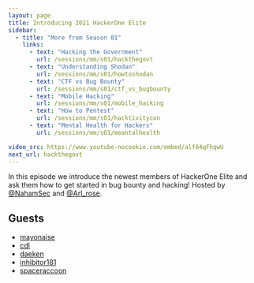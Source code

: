 ```yaml
---
layout: page
title: Introducing 2021 HackerOne Elite
sidebar:
  - title: "More from Season 01"
    links:
      - text: "Hacking the Government"
        url: /sessions/mm/s01/hackthegovt
      - text: "Understanding Shodan"
        url: /sessions/mm/s01/howtoshodan
      - text: "CTF vs Bug Bounty"
        url: /sessions/mm/s01/ctf_vs_bugbounty
      - text: "Mobile Hacking"
        url: /sessions/mm/s01/mobile_hacking
      - text: "How to Pentest"
        url: /sessions/mm/s01/hacktivitycon
      - text: "Mental Health for Hackers"
        url: /sessions/mm/s01/meantalhealth

video_src: https://www.youtube-nocookie.com/embed/alf64qFhqwU
next_url: hackthegovt
---
```


In this episode we introduce the newest members of HackerOne Elite and ask them how to get started in bug bounty and hacking! Hosted by [@NahamSec](https://twitter.com/NahamSec) and [@Arl_rose](https://twitter.com/arl_rose).

Guests
-----------------

- [mayonaise](https://twitter.com/colston3000)
- [cdl](https://twitter.com/hacker_)
- [daeken](https://twitter.com/daeken)
- [inhibitor181](https://twitter.com/inhibitor181)
- [spaceraccoon](https://twitter.com/spaceraccoon)

